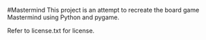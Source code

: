 #Mastermind
This project is an attempt to recreate the board game Mastermind using Python and pygame.

Refer to license.txt for license.
